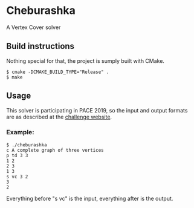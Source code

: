 # Cheburashka
A Vertex Cover solver

## Build instructions

Nothing special for that, the project is sumply built with CMake.

```
$ cmake -DCMAKE_BUILD_TYPE="Release" .
$ make
```

## Usage

This solver is participating in PACE 2019, so the input and output formats are as described at the [challenge website](https://pacechallenge.org/2019/vc/vc_format/).

### Example:

```
$ ./cheburashka
c A complete graph of three vertices
p td 3 3
1 2
2 3
1 3
s vc 3 2
3
2
```

Everything before "s vc" is the input, everything after is the output.
